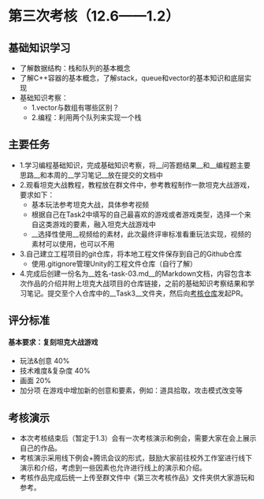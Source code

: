 
# 第三次考核（12.6——1.2）
## 基础知识学习
* 了解数据结构：栈和队列的基本概念
* 了解C++容器的基本概念，了解stack，queue和vector的基本知识和底层实现
* 基础知识考察：
  * 1.vector与数组有哪些区别？
  * 2.编程：利用两个队列来实现一个栈

## 主要任务
* 1.学习编程基础知识，完成基础知识考察，将__问答题结果__和__编程题主要思路__和本周的__学习笔记__放在提交的文档中
* 2.观看坦克大战教程，教程放在群文件中，参考教程制作一款坦克大战游戏，要求如下：
  * 基本玩法参考坦克大战，具体参考视频
  * 根据自己在Task2中填写的自己最喜欢的游戏或者游戏类型，选择一个来自这类游戏的要素，融入坦克大战游戏中
  * __选择性使用__视频给的素材，此次最终评审标准看重玩法实现，视频的素材可以使用，也可以不用
* 3.自己建立工程项目的git仓库，将本地工程文件保存到自己的Github仓库
  * 使用.gitignore管理Unity的工程文件仓库（自行了解）
* 4.完成后创建一份名为__姓名-task-03.md__的Markdown文档，内容包含本次作品的介绍并附上坦克大战项目的仓库链接，之前的基础知识考察结果和学习笔记。提交至个人仓库中的__Task3__文件夹，然后向[考核仓库](https://github.com/immortaltiara/2021-Autumn)发起PR。

## 评分标准
#### 基本要求：复刻坦克大战游戏
* 玩法&创意 40%
* 技术难度&复杂度 40%
* 画面 20%
* 加分项 在游戏中增加新的创意和要素，例如：道具拾取，攻击模式改变等

## 考核演示
* 本次考核结束后（暂定于1.3）会有一次考核演示和例会，需要大家在会上展示自己的作品。
* 考核演示采用线下例会+腾讯会议的形式，鼓励大家前往校外工作室进行线下演示和介绍，考虑到一些因素也允许进行线上的演示和介绍。
* 考核作品完成后统一上传至群文件中《第三次考核作品》文件夹供大家游玩和参考。

